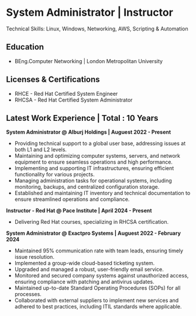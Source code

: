 # System Administrator | Instructor 
Technical Skills: Linux, Windows, Networking, AWS, Scripting & Automation

## Education
- BEng.Computer Networking  | London Metropolitan University

## Licenses & Certifications
- RHCE  - Red Hat Certified System Engineer
- RHCSA - Red Hat Certified System Administrator

## Latest Work Experience           |       Total : 10 Years
**System Administrator @ Alburj Holdings  | Auguest 2022 - Present**
- Providing technical support to a global user base, addressing issues at both L1 and L2 levels.
- Maintaining and optimizing computer systems, servers, and network equipment to ensure seamless operations and high performance.
- Implementing and supporting IT infrastructures, ensuring efficient functionality for various projects.
- Managing administration tasks for operational systems, including monitoring, backups, and centralized configuration storage.
- Established and maintaining IT inventory and technical documentation to ensure streamlined operations and compliance.

**Instructor - Red Hat @ Pace Institute  | April 2024 - Present**
- Delivering Red Hat courses, specializing in RHCSA certification.

**System Administrator @ Exactpro Systems  | Auguest 2022 - February 2024**
- Maintained 95% communication rate with team leads, ensuring timely issue resolution.
- Implemented a group-wide cloud-based ticketing system.
- Upgraded and managed a robust, user-friendly email service.
- Monitored and secured company systems against unauthorized access, ensuring compliance with patching and antivirus updates.
- Maintained up-to-date Standard Operating Procedures (SOPs) for all processes.
- Collaborated with external suppliers to implement new services and adhered to best practices, including ITIL standards where applicable.